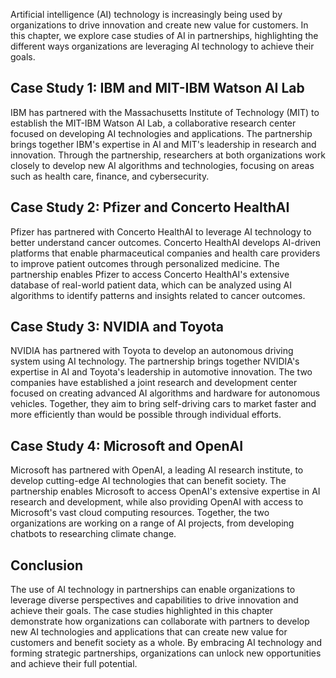 
Artificial intelligence (AI) technology is increasingly being used by organizations to drive innovation and create new value for customers. In this chapter, we explore case studies of AI in partnerships, highlighting the different ways organizations are leveraging AI technology to achieve their goals.

Case Study 1: IBM and MIT-IBM Watson AI Lab
-------------------------------------------

IBM has partnered with the Massachusetts Institute of Technology (MIT) to establish the MIT-IBM Watson AI Lab, a collaborative research center focused on developing AI technologies and applications. The partnership brings together IBM's expertise in AI and MIT's leadership in research and innovation. Through the partnership, researchers at both organizations work closely to develop new AI algorithms and technologies, focusing on areas such as health care, finance, and cybersecurity.

Case Study 2: Pfizer and Concerto HealthAI
------------------------------------------

Pfizer has partnered with Concerto HealthAI to leverage AI technology to better understand cancer outcomes. Concerto HealthAI develops AI-driven platforms that enable pharmaceutical companies and health care providers to improve patient outcomes through personalized medicine. The partnership enables Pfizer to access Concerto HealthAI's extensive database of real-world patient data, which can be analyzed using AI algorithms to identify patterns and insights related to cancer outcomes.

Case Study 3: NVIDIA and Toyota
-------------------------------

NVIDIA has partnered with Toyota to develop an autonomous driving system using AI technology. The partnership brings together NVIDIA's expertise in AI and Toyota's leadership in automotive innovation. The two companies have established a joint research and development center focused on creating advanced AI algorithms and hardware for autonomous vehicles. Together, they aim to bring self-driving cars to market faster and more efficiently than would be possible through individual efforts.

Case Study 4: Microsoft and OpenAI
----------------------------------

Microsoft has partnered with OpenAI, a leading AI research institute, to develop cutting-edge AI technologies that can benefit society. The partnership enables Microsoft to access OpenAI's extensive expertise in AI research and development, while also providing OpenAI with access to Microsoft's vast cloud computing resources. Together, the two organizations are working on a range of AI projects, from developing chatbots to researching climate change.

Conclusion
----------

The use of AI technology in partnerships can enable organizations to leverage diverse perspectives and capabilities to drive innovation and achieve their goals. The case studies highlighted in this chapter demonstrate how organizations can collaborate with partners to develop new AI technologies and applications that can create new value for customers and benefit society as a whole. By embracing AI technology and forming strategic partnerships, organizations can unlock new opportunities and achieve their full potential.
